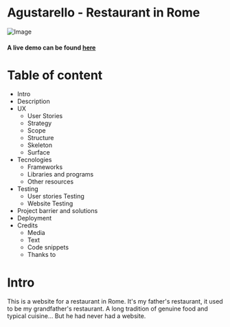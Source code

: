 # Agustarello - Restaurant in Rome 

![Image](#)

#### A live demo can be found [here](#)

# Table of content
- Intro
- Description
- UX
   - User Stories
   - Strategy
   - Scope
   - Structure
   - Skeleton
   - Surface
- Tecnologies
   - Frameworks
   - Libraries and programs
   - Other resources
- Testing
   - User stories Testing
   - Website Testing
- Project barrier and solutions
- Deployment
- Credits
   - Media
   - Text 
   - Code snippets
   - Thanks to

# Intro
This is a website for a restaurant in Rome. It's my father's restaurant, it used to be my grandfather's restaurant. A long tradition of genuine food and
typical cuisine... But he had never had a website.
